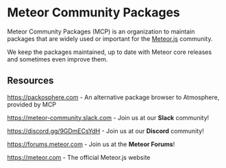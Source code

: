# Meteor Community Packages

Meteor Community Packages (MCP) is an organization to maintain packages that are widely used or important for the [Meteor.js](https://github.com/meteor) community.

We keep the packages maintained, up to date with Meteor core releases and sometimes even improve them.

## Resources

https://packosphere.com - An alternative package browser to Atmosphere, provided by MCP

https://meteor-community.slack.com - Join us at our **Slack** community!

https://discord.gg/9GDmECsYdH - Join us at our **Discord** community!

https://forums.meteor.com - Join us at the **Meteor Forums**!

https://meteor.com - The official Meteor.js website
